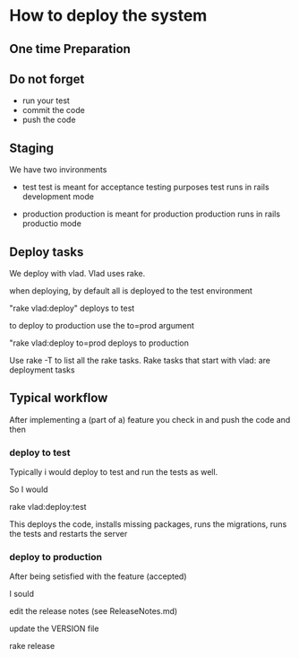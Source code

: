 # How to deploy the system 

## One time Preparation

## Do not forget

* run your test
* commit the code
* push the code

## Staging

We have two invironments 

* test 
  test is meant for acceptance testing purposes
  test runs in rails development mode

* production
  production is meant for production
  production runs in rails productio mode


## Deploy tasks

We deploy with vlad. Vlad uses rake.

when deploying, by default all is deployed to the test environment

"rake vlad:deploy" deploys to test

to deploy to production use the to=prod argument

"rake vlad:deploy to=prod deploys to production

Use rake -T to list all the rake tasks. Rake tasks that start with vlad:
are deployment tasks

## Typical workflow

After implementing a (part of a) feature you check in and push the code
and then

### deploy to test

Typically i would deploy to test and run the tests as well.

So I would 

rake vlad:deploy:test

This deploys the code, installs missing packages, runs the migrations,
runs the tests and restarts the server

### deploy to production

After being setisfied with the feature (accepted) 

I sould 

edit the release notes (see ReleaseNotes.md)

update the VERSION file

rake release



